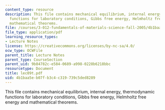 ```yaml
---
content_type: resource
description: This file contains mechanical equilibrium, internal energy, thermodynamic
  functions for laboratory conditions, Gibbs free energy, Helmholtz free energy and
  mathematical theorems.
file: /courses/3-012-fundamentals-of-materials-science-fall-2005/4b1baa5eb07fb3c4c319739c5ded8289_lec09t.pdf
file_type: application/pdf
learning_resource_types:
- Lecture Notes
license: https://creativecommons.org/licenses/by-nc-sa/4.0/
ocw_type: OCWFile
parent_title: Lecture Notes
parent_type: CourseSection
parent_uid: 9b84782c-e584-0689-a998-0228b6218bbc
resourcetype: Document
title: lec09t.pdf
uid: 4b1baa5e-b07f-b3c4-c319-739c5ded8289
---
```

This file contains mechanical equilibrium, internal energy, thermodynamic functions for laboratory conditions, Gibbs free energy, Helmholtz free energy and mathematical theorems.